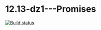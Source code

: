 # 12.13-dz1---Promises

[![Build status](https://ci.appveyor.com/api/projects/status/kll6twwvknts5igf?svg=true)](https://ci.appveyor.com/project/Al101010/12-13-dz1-promises)
